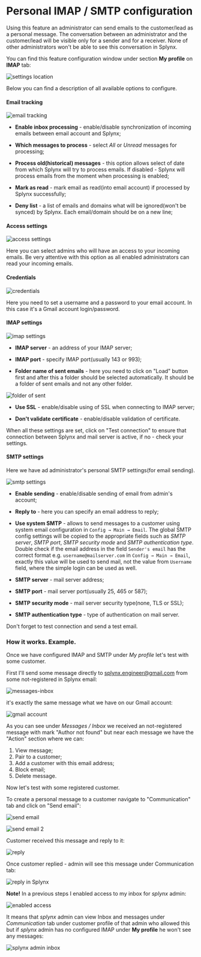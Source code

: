 Personal IMAP / SMTP configuration
====

Using this feature an administrator can send emails to the customer/lead as a personal message. The conversation between an administrator and the customer/lead will be visible only for a sender and for a receiver. None of other administrators won't be able to see this conversation in Splynx.

You can find this feature configuration window under section **My profile** on **IMAP** tab:

![settings location](location.png)

Below you can find a description of all available options to configure.

#### Email tracking

![email tracking](email_tracking.png)

* **Enable inbox processing** - enable/disable synchronization of incoming emails between email account and Splynx;

* **Which messages to process** - select _All_ or _Unread_ messages for processing;

* **Process old(historical) messages** - this option allows select of date from which Splynx will try to process emails. If disabled - Splynx will process emails from the moment when processing is enabled;

* **Mark as read** - mark email as read(into email account) if processed by Splynx successfully;

* **Deny list** - a list of emails and domains what will be ignored(won't be synced) by Splynx. Each email/domain should be on a new line;


#### Access settings

![access settings](access_settings.png)

Here you can select admins who will have an access to your incoming emails. Be very attentive with this option as all enabled administrators can read your incoming emails.

#### Credentials

![credentials](credentials.png)

Here you need to set a username and a password to your email account. In this case it's a Gmail account login/password.


#### IMAP settings

![imap settings](test_connection.png)

* **IMAP server** - an address of your IMAP server;

* **IMAP port** - specify IMAP port(usually 143 or 993);

* **Folder name of sent emails** - here you need to click on "Load" button first and after this a folder should be selected automatically. It should be a folder of sent emails and not any other folder.

![folder of sent](folder_of_sent.png)

* **Use SSL** - enable/disable using of SSL when connecting to IMAP server;

* **Don't validate certificate** - enable/disable validation of certificate.

When all these settings are set, click on "Test connection" to ensure that connection between Splynx and mail server is active, if no - check your settings.


#### SMTP settings

Here we have ad administrator's personal SMTP settings(for email sending).

![smtp settings](smtp.png)

* **Enable sending** - enable/disable sending of email from admin's account;

* **Reply to** - here you can specify an email address to reply;

* **Use system SMTP** - allows to send messages to a customer using system email configuration in `Config → Main → Email`. The global SMTP config settings will be copied to the appropriate fields such as _SMTP server_, _SMTP port_, _SMTP security mode_ and _SMTP authentication type_. Double check if the email address in the field `Sender's email` has the correct format e.g. `username@mailserver.com` in `Config → Main → Email`, exactly this value will be used to send mail, not the value from `Username` field, where the simple login can be used as well.

* **SMTP server** - mail server address;

* **SMTP port** - mail server port(usually 25, 465 or 587);

* **SMTP security mode** - mail server security type(none, TLS or SSL);

* **SMTP authentication type** - type of authentication on mail server.

Don't forget to test connection and send a test email.


### How it works. Example.

Once we have configured IMAP and SMTP under _My profile_ let's test with some customer.

First I'll send some message directly to splynx.engineer@gmail.com from some not-registered in Splynx email:

![messages-inbox](inbox_splynx.png)

it's exactly the same message what we have on our Gmail account:

![gmail account](inbox_gmail.png)

As you can see under _Messages / Inbox_ we received an not-registered message with mark "Author not found" but near each message we have the "Action" section where we can:
1. View message;
2. Pair to a customer;
3. Add a customer with this email address;
4. Block email;
5. Delete message.

Now let's test with some registered customer.

To create a personal message to a customer navigate to "Communication" tab and click on "Send email":

![send email](communication_tab.png)

![send email 2](sent1.png)

Customer received this message and reply to it:

![reply](reply1.png)

Once customer replied - admin will see this message under Communication tab:

![reply in Splynx](reply_splynx.png)

**Note!** In a previous steps I enabled access to my inbox for _splynx_ admin:

![enabled access](access_settings.png)

It means that _splynx_ admin can view Inbox and messages under _Communication_ tab under customer profile of that admin who allowed this but if _splynx_ admin has no configured IMAP under **My profile** he won't see any messages:

![splynx admin inbox](splynx_admin_inbox.png)

